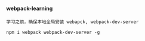 #### webpack-learning

    学习之前，确保本地全局安装 webapck, webpack-dev-server

    npm i webpack webpack-dev-server -g